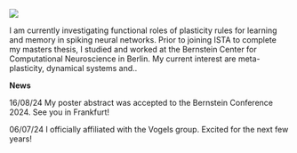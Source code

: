 ![](assets/IMG_7499.jpg)

I am currently investigating functional roles of plasticity rules for learning and memory in spiking neural networks. Prior to joining ISTA to complete my masters thesis, I studied and worked at the Bernstein Center for Computational Neuroscience in Berlin. My current interest are meta-plasticity, dynamical systems and..

**News**

16/08/24 My poster abstract was accepted to the Bernstein Conference 2024. See you in Frankfurt!

06/07/24 I officially affiliated with the Vogels group. Excited for the next few years!
